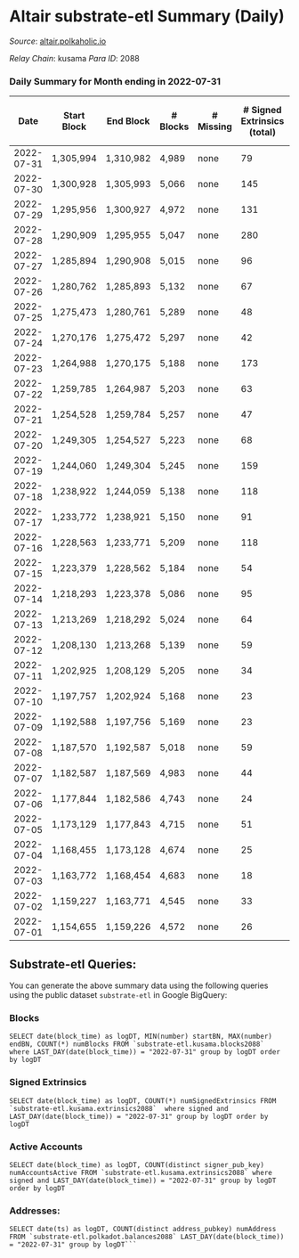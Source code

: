 # Altair substrate-etl Summary (Daily)

_Source_: [altair.polkaholic.io](https://altair.polkaholic.io)

*Relay Chain*: kusama
*Para ID*: 2088



### Daily Summary for Month ending in 2022-07-31


| Date | Start Block | End Block | # Blocks | # Missing | # Signed Extrinsics (total) | # Active Accounts | # Addresses with Balances | # Events | # Transfers | # XCM Transfers In | # XCM Transfers Out |
| ---- | ----------- | --------- | -------- | --------- | --------------------------- | ----------------- | ------------------------- | -------- | ----------- | ------------------ | ------------------- |
| 2022-07-31 | 1,305,994 | 1,310,982 | 4,989 | none  | 79 | 49 | 22,390 | 10,376 | 55 ($10,736.79) | 3 ($1.93) | 20 ($4,411.64) |
| 2022-07-30 | 1,300,928 | 1,305,993 | 5,066 | none  | 145 | 104 | 22,384 | 10,841 | 112 ($6,674.86) | 2 ($663.55) | 10 ($2,230.11) |
| 2022-07-29 | 1,295,956 | 1,300,927 | 4,972 | none  | 131 | 59 | 22,368 | 10,612 | 80 ($30,557.70) | 10 ($2,198.03) | 22 ($5,207.88) |
| 2022-07-28 | 1,290,909 | 1,295,955 | 5,047 | none  | 280 | 149 | 22,363 | 11,312 | 122 ($2,068.13) | 8 ($425.50) | 19 ($310.81) |
| 2022-07-27 | 1,285,894 | 1,290,908 | 5,015 | none  | 96 | 55 | 22,356 | 10,525 | 59 ($11,010.39) | 4 ($519.08) | 23 ($5,584.79) |
| 2022-07-26 | 1,280,762 | 1,285,893 | 5,132 | none  | 67 | 40 | 22,351 | 10,580 | 47 ($5,847.43) |   | 13 ($2,658.93) |
| 2022-07-25 | 1,275,473 | 1,280,761 | 5,289 | none  | 48 | 32 | 22,347 | 10,857 | 28 ($10,173.90) | 8 ($2,004.92) | 10 ($1,359.07) |
| 2022-07-24 | 1,270,176 | 1,275,472 | 5,297 | none  | 42 | 28 | 22,345 | 10,798 | 25 ($2,583.20) | 1 ($0.45) | 12 ($1,354.97) |
| 2022-07-23 | 1,264,988 | 1,270,175 | 5,188 | none  | 173 | 96 | 22,342 | 11,571 | 140 ($9,291.09) |   | 13 ($5,690.23) |
| 2022-07-22 | 1,259,785 | 1,264,987 | 5,203 | none  | 63 | 37 | 22,286 | 10,745 | 44 ($5,783.20) | 1 ($0.20) | 19 ($3,069.43) |
| 2022-07-21 | 1,254,528 | 1,259,784 | 5,257 | none  | 47 | 31 | 22,282 | 10,755 | 27 ($1,806.11) | 1 ($0.04) | 11 ($1,037.42) |
| 2022-07-20 | 1,249,305 | 1,254,527 | 5,223 | none  | 68 | 49 | 22,279 | 10,789 | 33 ($1,462.68) | 2 ($0.60) | 12 ($964.96) |
| 2022-07-19 | 1,244,060 | 1,249,304 | 5,245 | none  | 159 | 76 | 22,272 | 11,349 | 106 ($27,990.85) | 15 ($5,014.18) | 50 ($13,099.33) |
| 2022-07-18 | 1,238,922 | 1,244,059 | 5,138 | none  | 118 | 52 | 22,265 | 10,872 | 90 ($24,717.94) | 3 ($335.86) | 46 ($10,557.24) |
| 2022-07-17 | 1,233,772 | 1,238,921 | 5,150 | none  | 91 | 45 | 22,260 | 10,749 | 61 ($25,727.22) |   | 36 ($20,793.11) |
| 2022-07-16 | 1,228,563 | 1,233,771 | 5,209 | none  | 118 | 59 | 22,258 | 11,031 | 84 ($17,978.96) | 6 ($1,095.61) | 41 ($7,923.22) |
| 2022-07-15 | 1,223,379 | 1,228,562 | 5,184 | none  | 54 | 39 | 22,251 | 10,661 | 32 ($4,148.25) | 5 ($1,879.25) | 10 ($1,566.36) |
| 2022-07-14 | 1,218,293 | 1,223,378 | 5,086 | none  | 95 | 64 | 22,246 | 10,656 | 56 ($18,422.92) |   | 29 ($16,837.72) |
| 2022-07-13 | 1,213,269 | 1,218,292 | 5,024 | none  | 64 | 44 | 22,237 | 10,370 | 35 ($2,997.87) | 1 ($0.075) | 18 ($2,537.70) |
| 2022-07-12 | 1,208,130 | 1,213,268 | 5,139 | none  | 59 | 40 | 22,230 | 10,554 | 25 ($1,909.28) | 1 ($0.13) | 11 ($374.50) |
| 2022-07-11 | 1,202,925 | 1,208,129 | 5,205 | none  | 34 | 23 | 22,227 | 10,584 | 20 ($3,274.25) |   | 3 ($9.41) |
| 2022-07-10 | 1,197,757 | 1,202,924 | 5,168 | none  | 23 | 20 | 22,224 | 10,446 | 9 ($234.24) |   | 1 ($33.95) |
| 2022-07-09 | 1,192,588 | 1,197,756 | 5,169 | none  | 23 | 12 | 22,221 | 10,488 | 2 ($4.23) | 1 ($0.14) | 1 ($0.77) |
| 2022-07-08 | 1,187,570 | 1,192,587 | 5,018 | none  | 59 | 39 | 22,220 | 10,315 | 26 ($1,512.82) |   | 5 ($57.86) |
| 2022-07-07 | 1,182,587 | 1,187,569 | 4,983 | none  | 44 | 37 | 22,218 | 10,175 | 14 ($60.47) |   | 3 ($16.73) |
| 2022-07-06 | 1,177,844 | 1,182,586 | 4,743 | none  | 24 | 22 | 22,213 | 9,586 |   |   |   |
| 2022-07-05 | 1,173,129 | 1,177,843 | 4,715 | none  | 51 | 33 | 22,213 | 9,656 | 7 ($2,132.35) |   | 2 ($86.64) |
| 2022-07-04 | 1,168,455 | 1,173,128 | 4,674 | none  | 25 | 20 | 22,213 | 9,456 | 8 ($1,962.74) |   |   |
| 2022-07-03 | 1,163,772 | 1,168,454 | 4,683 | none  | 18 | 16 | 22,211 | 9,458 | 9 ($748.12) |   | 1 ($19.13) |
| 2022-07-02 | 1,159,227 | 1,163,771 | 4,545 | none  | 33 | 24 | 22,211 | 9,254 | 13 ($147.55) | 1 ($0.097) | 3 ($88.30) |
| 2022-07-01 | 1,154,655 | 1,159,226 | 4,572 | none  | 26 | 17 | 22,206 | 9,263 | 8 ($220.52) |   |   |

## Substrate-etl Queries:
You can generate the above summary data using the following queries using the public dataset `substrate-etl` in Google BigQuery:


### Blocks
```
SELECT date(block_time) as logDT, MIN(number) startBN, MAX(number) endBN, COUNT(*) numBlocks FROM `substrate-etl.kusama.blocks2088`  where LAST_DAY(date(block_time)) = "2022-07-31" group by logDT order by logDT
```


### Signed Extrinsics
```
SELECT date(block_time) as logDT, COUNT(*) numSignedExtrinsics FROM `substrate-etl.kusama.extrinsics2088`  where signed and LAST_DAY(date(block_time)) = "2022-07-31" group by logDT order by logDT
```


### Active Accounts
```
SELECT date(block_time) as logDT, COUNT(distinct signer_pub_key) numAccountsActive FROM `substrate-etl.kusama.extrinsics2088` where signed and LAST_DAY(date(block_time)) = "2022-07-31" group by logDT order by logDT
```


### Addresses:
```
SELECT date(ts) as logDT, COUNT(distinct address_pubkey) numAddress FROM `substrate-etl.polkadot.balances2088` LAST_DAY(date(block_time)) = "2022-07-31" group by logDT```

